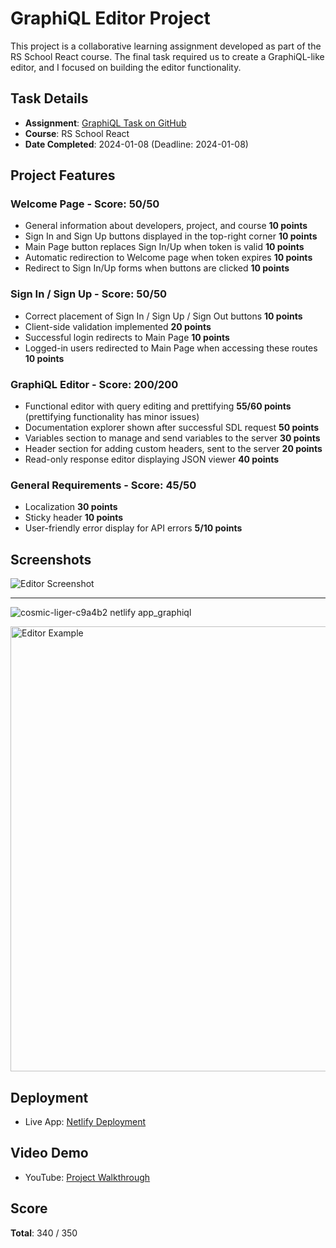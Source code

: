 # GraphiQL Editor Project

This project is a collaborative learning assignment developed as part of the RS School React course. The final task required us to create a GraphiQL-like editor, and I focused on building the editor functionality.

## Task Details
- **Assignment**: [GraphiQL Task on GitHub](https://github.com/rolling-scopes-school/tasks/blob/master/react/modules/graphiql.md)
- **Course**: RS School React
- **Date Completed**: 2024-01-08 (Deadline: 2024-01-08)

## Project Features

### Welcome Page - Score: 50/50
- General information about developers, project, and course **10 points**
- Sign In and Sign Up buttons displayed in the top-right corner **10 points**
- Main Page button replaces Sign In/Up when token is valid **10 points**
- Automatic redirection to Welcome page when token expires **10 points**
- Redirect to Sign In/Up forms when buttons are clicked **10 points**

### Sign In / Sign Up - Score: 50/50
- Correct placement of Sign In / Sign Up / Sign Out buttons **10 points**
- Client-side validation implemented **20 points**
- Successful login redirects to Main Page **10 points**
- Logged-in users redirected to Main Page when accessing these routes **10 points**

### GraphiQL Editor - Score: 200/200
- Functional editor with query editing and prettifying **55/60 points** (prettifying functionality has minor issues)
- Documentation explorer shown after successful SDL request **50 points**
- Variables section to manage and send variables to the server **30 points**
- Header section for adding custom headers, sent to the server **20 points**
- Read-only response editor displaying JSON viewer **40 points**

### General Requirements - Score: 45/50
- Localization **30 points**
- Sticky header **10 points**
- User-friendly error display for API errors **5/10 points**

## Screenshots
![Editor Screenshot](https://github.com/Mardon07/graphiql-app/assets/78404962/a92b7906-d605-454f-affc-cc1ee4899c78)

----

![cosmic-liger-c9a4b2 netlify app_graphiql](https://github.com/user-attachments/assets/49ab2ad3-de22-428c-853c-1c657f1498a5)

<img width="712" alt="Editor Example" src="https://github.com/Mardon07/graphiql-app/assets/118383206/c69cee80-5ec3-4b4f-af92-4f6f60ee621c"/>

## Deployment
- Live App: [Netlify Deployment](https://cosmic-liger-c9a4b2.netlify.app)

## Video Demo
- YouTube: [Project Walkthrough](https://www.youtube.com/watch?v=WmiLFhtbFHk)

## Score
**Total**: 340 / 350

